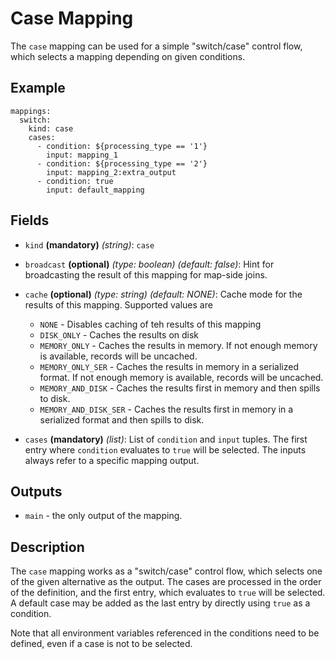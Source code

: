 # Case Mapping

The `case` mapping can be used for a simple "switch/case" control flow, which selects a mapping depending on
given conditions.

## Example
```
mappings:
  switch:
    kind: case
    cases:
      - condition: ${processing_type == '1'}
        input: mapping_1
      - condition: ${processing_type == '2'}
        input: mapping_2:extra_output
      - condition: true
        input: default_mapping
```

## Fields
* `kind` **(mandatory)** *(string)*: `case`

* `broadcast` **(optional)** *(type: boolean)* *(default: false)*:
  Hint for broadcasting the result of this mapping for map-side joins.

* `cache` **(optional)** *(type: string)* *(default: NONE)*:
  Cache mode for the results of this mapping. Supported values are
    * `NONE` - Disables caching of teh results of this mapping
    * `DISK_ONLY` - Caches the results on disk
    * `MEMORY_ONLY` - Caches the results in memory. If not enough memory is available, records will be uncached.
    * `MEMORY_ONLY_SER` - Caches the results in memory in a serialized format. If not enough memory is available, records will be uncached.
    * `MEMORY_AND_DISK` - Caches the results first in memory and then spills to disk.
    * `MEMORY_AND_DISK_SER` - Caches the results first in memory in a serialized format and then spills to disk.

* `cases` **(mandatory)** *(list)*:
  List of `condition` and `input` tuples. The first entry where `condition` evaluates to `true` will be selected.
  The inputs always refer to a specific mapping output.


## Outputs
* `main` - the only output of the mapping.


## Description

The `case` mapping works as a "switch/case" control flow, which selects one of the given alternative as the output.
The cases are processed in the order of the definition, and the first entry, which evaluates to `true` will be selected.
A default case may be added as the last entry by directly using `true` as a condition.

Note that all environment variables referenced in the conditions need to be defined, even if a case is not to be
selected.
